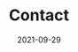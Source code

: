 ---
title: "Contact"  # Add a page title.
summary: ""  # Add a page description.
date: "2021-09-29"  # Add today's date.
type: "widget_page"  # Page type is a Widget Page
---